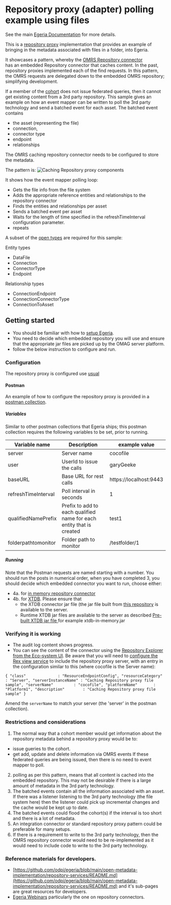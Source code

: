<!-- SPDX-License-Identifier: CC-BY-4.0 -->
<!-- Copyright Contributors to the Egeria project. -->

# Repository proxy (adapter) polling example using files

See the main [Egeria Documentation](https://egeria-project.org) for more details.

This is a [repository proxy](https://egeria-project.org/concepts/repository-proxy/?h=repository) implementation
that provides an example of bringing in the metadata associated with files in a folder, into Egeria.

It showcases a pattern, whereby the [OMRS Repository connector](https://egeria-project.org/concepts/repository-connector/?h=repository+connector)  
has an embedded Repository connector that caches content. In the past, repository proxies implemented each of the find requests.
In this pattern, the OMRS requests are delegated down to the embedded OMRS repository; simplifying development. 

If a member of the [cohort](https://egeria-project.org/services/omrs/cohort/?h=cohort) does not issue federated queries,
then it cannot get existing content from a 3rd party repository. This sample gives an example on how an event mapper can be written
to poll the 3rd party technology and send a batched event for each asset. The batched event contains 

* the asset (representing the file)
* connection,
* connector type 
* endpoint
* relationships

The OMRS caching repository connector needs to be configured to store the metadata.  

The pattern is:
![Caching Repository proxy components](images/File%20sample.drawio.png)

It shows how the event mapper polling loop:
- Gets the file info from the file system
- Adds the appropriate reference entities and relationships to the repository connector
- Finds the entities and relationships per asset
- Sends a batched event per asset
- Waits for the length of time specified in the refreshTimeInterval configuration parameter.
- repeats


A subset of the [open types](https://egeria-project.org/types/) are required for this sample:

Entity types
* DataFile
* Connection
* ConnectorType
* Endpoint

Relationship types
* ConnectionEndpoint
* ConnectionConnectorType
* ConnectionToAsset


## Getting started
- You should be familiar with how to [setup Egeria](https://egeria-project.org/education/egeria-dojo/running-egeria/setup-environment/).
- You need to decide which embedded repository you will use and ensure that the appropriate jar files are picked up by the OMAG server platform. 
- follow the below instruction to configure and run.

### Configuration

The repository proxy is configured use [usual](https://egeria-project.org/guides/admin/servers/configuring-a-repository-proxy/?h=proxy)

#### Postman
An example of how to configure the repository proxy is provided in a [postman collection](../postman/). 
##### Variables
Similar to other postman collections that Egeria ships; this postman collection requires the following variables to be set, prior to running. 

| Variable name       | Description                                                          | example value            |
|---------------------|----------------------------------------------------------------------|--------------------------|
| server              | Server name                                                          | cocofile                 |
| user                | UserId to issue the calls                                            | garyGeeke                |
| baseURL             | Base URL for rest calls                                              | https://localhost:9443   |
| refreshTimeInterval | Poll interval in seconds                                             | 1                        |
| qualifiedNamePrefix | Prefix to add to each qualified name for each entity that is created | test1                    |
| folderpathtomonitor | Folder path to monitor                                               | /testfolder/1            |



##### Running
 Note that the Postman requests are named starting with a number. You should run the posts in numerical order, when you have completed 3,
you should decide which embedded connector you want to run, choose either:
* 4a. for [in memory repository connector](https://egeria-project.org/connectors/repository/in-memory/overview/?h=memory) 
* 4b. for [XTDB](https://egeria-project.org/connectors/repository/xtdb/?h=xtdb). Please ensure that 
  * the XTDB connector jar file (the jar file built from [this repository](https://github.com/odpi/egeria-connector-xtdb) is available to the server. 
  * Runtime XTDB jar files are available to the server as described [Pre-built XTDB jar file ](https://docs.xtdb.com/administration/1.22.0/installing/) for example xtdb-in-memory.jar  
    

### Verifying it is working
* The audit log content shows progress. 
* You can see the content of the connector using the [Repository Explorer from the Eco-system UI](https://egeria-project.org/guides/ecosystem-ui/rex-user-guide/?h=repository+explorer). Be aware that you 
will need to [configure the Rex view service](https://egeria-project.org/guides/admin/servers/configuring-a-view-server/?h=view+server+configuration#integration-view-services)
to include the repository proxy server, with an entry in the configuration similar to this (where cocofile is the Server name): 

`{
"class"              : "ResourceEndpointConfig",
"resourceCategory"   : "Server",
"serverInstanceName" : "Caching Repository proxy file sample",
"serverName"         : "cocofile",
"platformName"       : "Platform1",
"description"        : "Caching Repository proxy file sample"
}`

Amend the `serverName` to match your server (the 'server' in the postman collection).

### Restrictions and considerations
1) The normal way that a cohort member would get information about the repository metadata 
behind a repository proxy would be to:
* issue gueries to the cohort.
* get add, update and delete information via OMRS events
If these federated queries are being issued, then there is no need to event mapper to poll.
2) polling as per this pattern, means that all content is cached into the embedded repository. This 
may not be desirable if there is a large amount of metadata in the 3rd party technology.
3) The batched events contain all the information associated with an asset. If there was a listener listening to the 
3rd party technology (the file system here) then the listener could pick up incremental changes and 
the cache would be kept up to date.
4) The batched events could flood the cohort(s) if the interval is too short and there is a lot of metadata.
5) An integration connector or standard repository proxy pattern could be preferable for many setups.
6) If there is a requirement to write to the 3rd party technology, then the OMRS repository connector 
would need to be re-implemented as it would need to include code to write to the 3rd party technology. 


### Reference materials for developers.

* [https://github.com/odpi/egeria/blob/main/open-metadata-implementation/repository-services/README.md](https://github.com/odpi/egeria/blob/main/open-metadata-implementation/repository-services/README.md) 
and it's sub-pages are great resources for developers. 
* [Egeria Webinars](https://wiki.lfaidata.foundation/display/EG/Egeria+Webinar+program) particularly the one on repository connectors.
